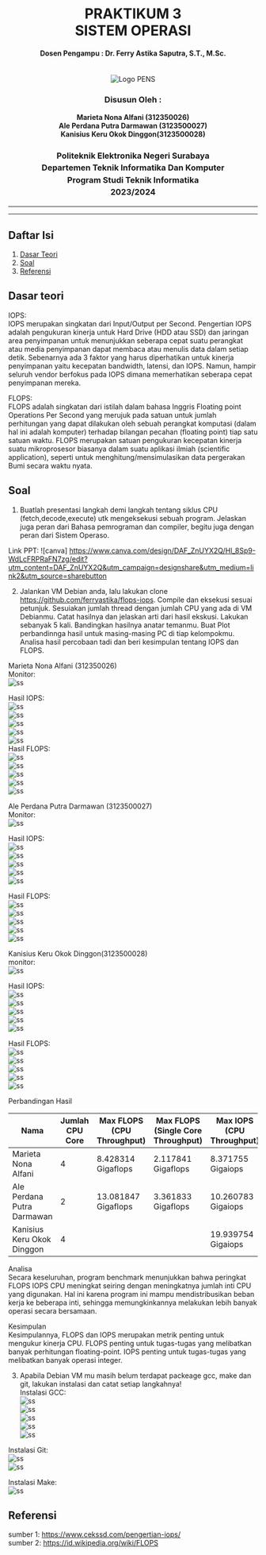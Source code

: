 <div align="center">
  <h1 style="text-align: center;font-weight: bold">PRAKTIKUM 3<br>SISTEM OPERASI</h1>
  <h4 style="text-align: center;">Dosen Pengampu : Dr. Ferry Astika Saputra, S.T., M.Sc.</h4>
</div>
<br />
<div align="center">
  <img src="https://upload.wikimedia.org/wikipedia/id/4/44/Logo_PENS.png" alt="Logo PENS">
  <h3 style="text-align: center;">Disusun Oleh : </h3>
  <p style="text-align: center;">
    <strong>Marieta Nona Alfani (312350026) </strong><br>
    <strong>Ale Perdana Putra Darmawan (3123500027) </strong><br>
    <strong>Kanisius Keru Okok Dinggon(3123500028)</strong>
  </p>
<h3 style="text-align: center;line-height: 1.5">Politeknik Elektronika Negeri Surabaya<br>Departemen Teknik Informatika Dan Komputer<br>Program Studi Teknik Informatika<br>2023/2024</h3>
  <hr><hr>
</div>

## Daftar Isi
1. [Dasar Teori](#Dasar-teori)
2. [Soal](#soal)
3. [Referensi](#Referensi)

## Dasar teori
IOPS:</br>
IOPS merupakan singkatan dari Input/Output per Second. Pengertian IOPS adalah pengukuran kinerja untuk Hard Drive (HDD atau SSD) dan jaringan area penyimpanan untuk menunjukkan seberapa cepat suatu perangkat atau media penyimpanan dapat membaca atau menulis data dalam setiap detik.
Sebenarnya ada 3 faktor yang harus diperhatikan untuk kinerja penyimpanan yaitu kecepatan bandwidth, latensi, dan IOPS. Namun, hampir seluruh vendor berfokus pada IOPS dimana memerhatikan seberapa cepat penyimpanan mereka.

FLOPS:</br>
FLOPS adalah singkatan dari istilah dalam bahasa Inggris Floating point Operations Per Second yang merujuk pada satuan untuk jumlah perhitungan yang dapat dilakukan oleh sebuah perangkat komputasi (dalam hal ini adalah komputer) terhadap bilangan pecahan (floating point) tiap satu satuan waktu. FLOPS merupakan satuan pengukuran kecepatan kinerja suatu mikroprosesor biasanya dalam suatu aplikasi ilmiah (scientific application), seperti untuk menghitung/mensimulasikan data pergerakan Bumi secara waktu nyata.

## Soal
1. Buatlah presentasi langkah demi langkah tentang siklus CPU (fetch,decode,execute) utk mengeksekusi sebuah program. Jelaskan juga peran dari Bahasa pemrograman dan compiler, begitu juga dengan peran dari Sistem Operaso. 

Link PPT: ![canva] https://www.canva.com/design/DAF_ZnUYX2Q/Hl_8Sp9-WdLcFRPRaFN7zg/edit?utm_content=DAF_ZnUYX2Q&utm_campaign=designshare&utm_medium=link2&utm_source=sharebutton

2. Jalankan VM Debian anda, lalu lakukan clone https://github.com/ferryastika/flops-iops. Compile dan eksekusi sesuai petunjuk. Sesuiakan jumlah thread dengan jumlah CPU yang ada di VM Debianmu. Catat hasilnya dan jelaskan arti dari hasil ekskusi. Lakukan sebanyak 5 kali. Bandingkan hasilnya anatar temanmu. Buat Plot perbandinnga hasil untuk masing-masing PC di tiap kelompokmu. Analisa hasil percobaan tadi dan beri kesimpulan tentang IOPS dan FLOPS.

Marieta Nona Alfani (312350026)</br>
Monitor:</br>
![ss](assets/monitor/1fani.jpg)</br>

Hasil IOPS:</br>
![ss](assets/iops/1fani.jpg)</br>
![ss](assets/iops/2fani.jpg)</br>
![ss](assets/iops/3fani.jpg)</br>
![ss](assets/iops/4fani.jpg)</br>
![ss](assets/iops/5fani.jpg)</br>
Hasil FLOPS:</br>
![ss](assets/flops/1fani.jpg)</br>
![ss](assets/flops/2fani.jpg)</br>
![ss](assets/flops/3fani.jpg)</br>
![ss](assets/flops/4fani.jpg)</br>
![ss](assets/flops/5fani.jpg)</br>

Ale Perdana Putra Darmawan (3123500027)</br>
Monitor:</br>
![ss](assets/monitor/1ale.png)</br>

Hasil IOPS:</br>
![ss](assets/iops/1ale.png)</br>
![ss](assets/iops/2ale.png)</br>
![ss](assets/iops/3ale.png)</br>
![ss](assets/iops/4ale.png)</br>
![ss](assets/iops/5ale.png)</br>

Hasil FLOPS:</br>
![ss](assets/flops/1ale.png)</br>
![ss](assets/flops/2ale.png)</br>
![ss](assets/flops/3ale.png)</br>
![ss](assets/flops/4ale.png)</br>
![ss](assets/flops/5ale.png)</br>

Kanisius Keru Okok Dinggon(3123500028)</br>
monitor:</br>
![ss](assets/monitor/1kanisius.png)</br>

Hasil IOPS:</br>
![ss](assets/iops/1kanisius.png)</br>
![ss](assets/iops/2kanisius.png)</br>
![ss](assets/iops/3kanisius.png)</br>
![ss](assets/iops/4kanisius.png)</br>
![ss](assets/iops/5kanisius.png)</br>

Hasil FLOPS:</br>
![ss](assets/flops/1kanisius.png)</br>
![ss](assets/flops/2kanisius.png)</br>
![ss](assets/flops/3kanisius.png)</br>
![ss](assets/flops/4kanisius.png)</br>
![ss](assets/flops/5kanisius.png)</br>

Perbandingan Hasil</br>

Nama | Jumlah CPU Core | Max FLOPS (CPU Throughput) | Max FLOPS (Single Core Throughput) | Max IOPS (CPU Throughput) | Max IOPS (Single Core Throughput)
|---|---|---|---|---|---|
| Marieta Nona Alfani | 4 | 8.428314 Gigaflops | 2.117841 Gigaflops | 8.371755 Gigaiops | 2.113608 Gigaiops |
| Ale Perdana Putra Darmawan | 2 | 13.081847 Gigaflops | 3.361833 Gigaflops | 10.260783 Gigaiops | 2.583856 Gigaiops |
| Kanisius Keru Okok Dinggon | 4 | | | 19.939754 Gigaiops | 4.992624 Gigaiops |

Analisa</br>
Secara keseluruhan, program benchmark menunjukkan bahwa peringkat FLOPS IOPS CPU meningkat seiring dengan meningkatnya jumlah inti CPU yang digunakan. Hal ini karena program ini mampu mendistribusikan beban kerja ke beberapa inti, sehingga memungkinkannya melakukan lebih banyak operasi secara bersamaan.

Kesimpulan</br>
Kesimpulannya, FLOPS dan IOPS merupakan metrik penting untuk mengukur kinerja CPU. FLOPS penting untuk tugas-tugas yang melibatkan banyak perhitungan floating-point. IOPS penting untuk tugas-tugas yang melibatkan banyak operasi integer.

3. Apabila Debian VM mu masih belum terdapat packeage gcc, make dan git, lakukan instalasi dan catat setiap langkahnya!</br>
Instalasi GCC:</br>
![ss](assets/gcc/1.png)</br>
![ss](assets/gcc/2.png)</br>
![ss](assets/gcc/3.png)</br>
![ss](assets/gcc/4.png)</br>
![ss](assets/gcc/5.png)</br>

Instalasi Git:</br>
![ss](assets/git/1.png)</br>
![ss](assets/git/2.png)</br>

Instalasi Make:</br>
![ss](assets/make/1.png)</br>

## Referensi
sumber 1: https://www.cekssd.com/pengertian-iops/ </br>
sumber 2: https://id.wikipedia.org/wiki/FLOPS
